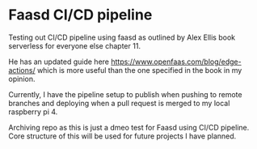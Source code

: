 # Faasd CI/CD pipeline
 
Testing out CI/CD pipeline using faasd as outlined by Alex Ellis book serverless for everyone else chapter 11.

He has an updated guide here https://www.openfaas.com/blog/edge-actions/ which is more useful than the one specified in the book in my opinion.

Currently, I have the pipeline setup to publish when pushing to remote branches and deploying when a pull request is merged to my local raspberry pi 4.

Archiving repo as this is just a dmeo test for Faasd using CI/CD pipeline. Core structure of this will be used for future projects I have planned.